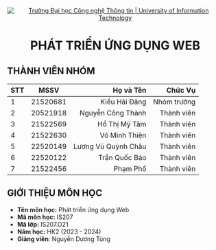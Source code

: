 <!-- Banner -->
<p align="center">
  <a href="https://www.uit.edu.vn/" title="Trường Đại học Công nghệ Thông tin" style="border: none;">
    <img src="https://i.imgur.com/WmMnSRt.png" alt="Trường Đại học Công nghệ Thông tin | University of Information Technology">
  </a>
</p>

<h1 align="center"><b>PHÁT TRIỂN ỨNG DỤNG WEB</b></h>

## THÀNH VIÊN NHÓM
|STT|    MSSV   |       Họ và Tên   |  Chức Vụ  | 
|---|:---------:| ---------------:  |----------:|
| 1 | 21520681| Kiều Hải Đăng       |Nhóm trưởng|
| 2 | 20521918| Nguyễn Công Thành   |Thành viên |
| 3 | 21522569| Hồ Thị Mỹ Tâm       |Thành viên |
| 4 | 21522630| Võ Minh Thiện       |Thành viên |
| 5 | 22520149| Lương Vũ Quỳnh Châu |Thành viên |
| 6 | 22520122| Trần Quốc Bảo       |Thành viên |
| 7 | 21522456| Phạm Phố            |Thành viên |


## GIỚI THIỆU MÔN HỌC
* **Tên môn học:** Phát triển ứng dụng Web
* **Mã môn học:** IS207
* **Mã lớp:** IS207.O21
* **Năm học:** HK2 (2023 - 2024)
* **Giảng viên**: Nguyễn Dương Tùng
